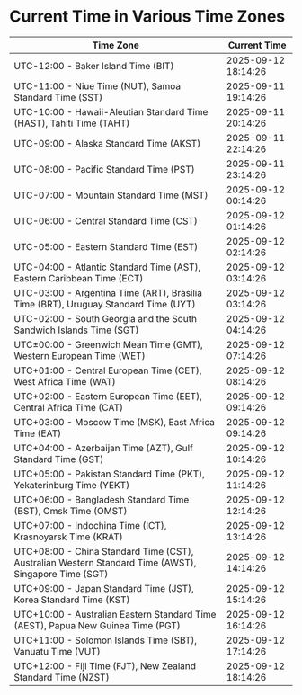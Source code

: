 # Current Time in Various Time Zones

| Time Zone | Current Time |
|-----------|--------------|
| UTC-12:00 - Baker Island Time (BIT) | 2025-09-12 18:14:26 |
| UTC-11:00 - Niue Time (NUT), Samoa Standard Time (SST) | 2025-09-11 19:14:26 |
| UTC-10:00 - Hawaii-Aleutian Standard Time (HAST), Tahiti Time (TAHT) | 2025-09-11 20:14:26 |
| UTC-09:00 - Alaska Standard Time (AKST) | 2025-09-11 22:14:26 |
| UTC-08:00 - Pacific Standard Time (PST) | 2025-09-11 23:14:26 |
| UTC-07:00 - Mountain Standard Time (MST) | 2025-09-12 00:14:26 |
| UTC-06:00 - Central Standard Time (CST) | 2025-09-12 01:14:26 |
| UTC-05:00 - Eastern Standard Time (EST) | 2025-09-12 02:14:26 |
| UTC-04:00 - Atlantic Standard Time (AST), Eastern Caribbean Time (ECT) | 2025-09-12 03:14:26 |
| UTC-03:00 - Argentina Time (ART), Brasília Time (BRT), Uruguay Standard Time (UYT) | 2025-09-12 03:14:26 |
| UTC-02:00 - South Georgia and the South Sandwich Islands Time (SGT) | 2025-09-12 04:14:26 |
| UTC±00:00 - Greenwich Mean Time (GMT), Western European Time (WET) | 2025-09-12 07:14:26 |
| UTC+01:00 - Central European Time (CET), West Africa Time (WAT) | 2025-09-12 08:14:26 |
| UTC+02:00 - Eastern European Time (EET), Central Africa Time (CAT) | 2025-09-12 09:14:26 |
| UTC+03:00 - Moscow Time (MSK), East Africa Time (EAT) | 2025-09-12 09:14:26 |
| UTC+04:00 - Azerbaijan Time (AZT), Gulf Standard Time (GST) | 2025-09-12 10:14:26 |
| UTC+05:00 - Pakistan Standard Time (PKT), Yekaterinburg Time (YEKT) | 2025-09-12 11:14:26 |
| UTC+06:00 - Bangladesh Standard Time (BST), Omsk Time (OMST) | 2025-09-12 12:14:26 |
| UTC+07:00 - Indochina Time (ICT), Krasnoyarsk Time (KRAT) | 2025-09-12 13:14:26 |
| UTC+08:00 - China Standard Time (CST), Australian Western Standard Time (AWST), Singapore Time (SGT) | 2025-09-12 14:14:26 |
| UTC+09:00 - Japan Standard Time (JST), Korea Standard Time (KST) | 2025-09-12 15:14:26 |
| UTC+10:00 - Australian Eastern Standard Time (AEST), Papua New Guinea Time (PGT) | 2025-09-12 16:14:26 |
| UTC+11:00 - Solomon Islands Time (SBT), Vanuatu Time (VUT) | 2025-09-12 17:14:26 |
| UTC+12:00 - Fiji Time (FJT), New Zealand Standard Time (NZST) | 2025-09-12 18:14:26 |
